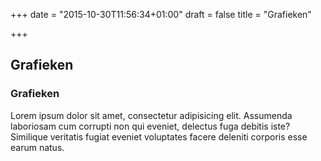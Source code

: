 +++
date = "2015-10-30T11:56:34+01:00"
draft = false
title = "Grafieken"

+++

Grafieken
---------


<div class="panel panel-default">
  <div class="panel-heading">
    <h3 class="panel-title">Grafieken</h3>
  </div>
  <div class="panel-body">
    Lorem ipsum dolor sit amet, consectetur adipisicing elit. Assumenda laboriosam cum corrupti non qui eveniet, delectus fuga debitis iste? Similique veritatis fugiat eveniet voluptates facere deleniti corporis esse earum natus.
  </div>
</div>